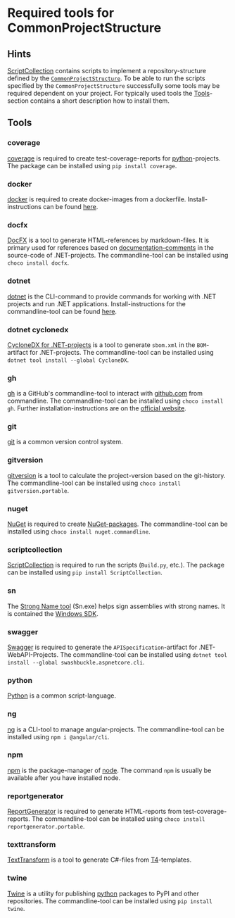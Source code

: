 # Required tools for CommonProjectStructure

## Hints

[ScriptCollection](https://github.com/anionDev/ScriptCollection) contains scripts to implement a repository-structure defined by the [`CommonProjectStructure`](<https://projects.aniondev.de/PublicProjects/Common/ProjectTemplates/-/blob/main/Conventions/RepositoryStructure/CommonProjectStructure/CommonProjectStructure.md>).
To be able to run the scripts specified by the `CommonProjectStructure` successfully some tools may be required dependent on your project.
For typically used tools the [Tools](#Tools)-section contains a short description how to install them.

## Tools

### coverage

[coverage](https://github.com/nedbat/coveragepy) is required to create test-coverage-reports for [python](https://www.python.org)-projects.
The package can be installed using `pip install coverage`.

### docker

[docker](https://www.docker.com) is required to create docker-images from a dockerfile.
Install-instructions can be found [here](https://docs.docker.com/engine/install/).

### docfx

[DocFX](https://github.com/dotnet/docfx) is a tool to generate HTML-references by markdown-files.
It is primary used for references based on [documentation-comments](https://learn.microsoft.com/en-us/dotnet/csharp/language-reference/language-specification/documentation-comments) in the source-code of .NET-projects.
The commandline-tool can be installed using `choco install docfx`.

### dotnet

[dotnet](https://learn.microsoft.com/de-de/dotnet/core/tools/dotnet) is the CLI-command to provide commands for working with .NET projects and run .NET applications.
Install-instructions for the commandline-tool can be found [here](https://dotnet.microsoft.com/en-us/download).

### dotnet cyclonedx

[CycloneDX for .NET-projects](https://github.com/CycloneDX/cyclonedx-dotnet) is a tool to generate `sbom.xml` in the `BOM`-artifact for .NET-projects.
The commandline-tool can be installed using `dotnet tool install --global CycloneDX`.

### gh

[gh](https://cli.github.com/) is a GitHub's commandline-tool to interact with [github.com](github.com) from commandline.
The commandline-tool can be installed using `choco install gh`.
Further installation-instructions are on the [official website](https://cli.github.com/manual/installation).

### git

[git](https://git-scm.com/) is a common version control system.

### gitversion

[gitversion](https://gitversion.net) is a tool to calculate the project-version based on the git-history.
The commandline-tool can be installed using `choco install gitversion.portable`.

### nuget

[NuGet](https://www.nuget.org/) is required to create [NuGet-packages](https://www.nuget.org/packages).
The commandline-tool can be installed using `choco install nuget.commandline`.

### scriptcollection

[ScriptCollection](https://github.com/anionDev/ScriptCollection) is required to run the scripts (`Build.py`, etc.).
The package can be installed using `pip install ScriptCollection`.

### sn

The [Strong Name tool](https://learn.microsoft.com/en-us/dotnet/framework/tools/sn-exe-strong-name-tool) (Sn.exe) helps sign assemblies with strong names.
It is contained the [Windows SDK](https://developer.microsoft.com/en-us/windows/downloads/windows-sdk/).

### swagger

[Swagger](https://swagger.io) is required to generate the `APISpecification`-artifact for .NET-WebAPI-Projects.
The commandline-tool can be installed using `dotnet tool install --global swashbuckle.aspnetcore.cli`.

### python

[Python](https://www.python.org) is a common script-language.

### ng

[ng](https://github.com/angular/angular-cli) is a CLI-tool to manage angular-projects.
The commandline-tool can be installed using `npm i @angular/cli`.

### npm

[npm](https://www.npmjs.com) is the package-manager of [node](https://nodejs.org/en).
The command `npm` is usually be available after you have installed node.

### reportgenerator

[ReportGenerator](https://reportgenerator.io/) is required to generate HTML-reports from test-coverage-reports.
The commandline-tool can be installed using `choco install reportgenerator.portable`.

### texttransform

[TextTransform](https://learn.microsoft.com/en-us/visualstudio/modeling/generating-files-with-the-texttransform-utility) is a tool to generate C#-files from [T4](https://learn.microsoft.com/en-us/visualstudio/modeling/code-generation-and-t4-text-templates)-templates.

### twine

[Twine](https://twine.readthedocs.io/en/stable/) is a utility for publishing [python](https://www.python.org) packages to PyPI and other repositories.
The commandline-tool can be installed using `pip install twine`.
